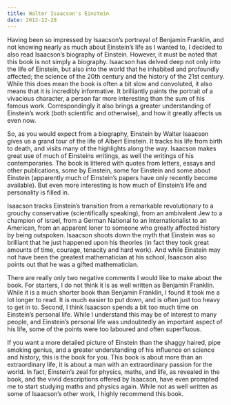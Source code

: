 ```yaml
---
title: Walter Isaacson's Einstein
date: 2012-12-28
---
```


<!--kg-card-begin: html--><p>Having been so impressed by Isaacson’s portrayal of Benjamin Franklin, and not knowing nearly as much about Einstein’s life as I wanted to, I decided to also read Isaacson’s biography of Einstein. However, it must be noted that this book is not simply a biography. Isaacson has delved deep not only into the life of Einstein, but also into the world that he inhabited and profoundly affected; the science of the 20th century and the history of the 21st century. While this does mean the book is often a bit slow and convoluted, it also means that it is incredibly informative. It brilliantly paints the portrait of a vivacious character, a person far more interesting than the sum of his famous work. Correspondingly it also brings a greater understanding of Einstein’s work (both scientific and otherwise), and how it greatly affects us even now.</p>
<p>So, as you would expect from a biography, Einstein by Walter Isaacson gives us a grand tour of the life of Albert Einstein. It tracks his life from birth to death, and visits many of the highlights along the way. Isaacson makes great use of much of Einsteins writings, as well the writings of his contemporaries. The book is littered with quotes from letters, essays and other publications, some by Einstein, some for Einstein and some about Einstein (apparently much of Einstein’s papers have only recently become available). But even more interesting is how much of Einstein’s life and personality is filled in.</p>
<p>Isaacson tracks Einstein’s transition from a remarkable revolutionary to a grouchy conservative (scientifically speaking), from an ambivalent Jew to a champion of Israel, from a German National to an Internationalist to an American, from an apparent loner to someone who greatly affected history by being outspoken. Isaacson shoots down the myth that Einstein was so brilliant that he just happened upon his theories (in fact they took great amounts of time, courage, tenacity and hard work). And while Einstein may not have been the greatest mathematician at his school, Isaacson also points out that he was a gifted mathematician.</p>
<p>There are really only two negative comments I would like to make about the book. For starters, I do not think it is as well written as Benjamin Franklin. While it is a much shorter book than Benjamin Franklin, I found it took me a lot longer to read. It is much easier to put down, and is often just too heavy to get in to. Second, I think Isaacson spends a bit too much time on Einstein’s personal life. While I understand this may be of interest to many people, and Einstein’s personal life was undoubtedly an important aspect of his life, some of the points were too laboured and often superfluous.</p>
<p>If you want a more detailed picture of Einstein than the shaggy haired, pipe smoking genius, and a greater understanding of his influence on science and history, this is the book for you. This book is about more than an extraordinary life, it is about a man with an extraordinary passion for the world. In fact, Einstein’s zeal for physics, maths, and life, as revealed in the book, and the vivid descriptions offered by Isaacson, have even prompted me to start studying maths and physics again. While not as well written as some of Isaacson’s other work, I highly recommend this book.</p>
<!--kg-card-end: html-->